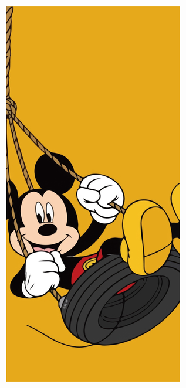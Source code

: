 ![My Image](https://github.com/ramparshad/calling_app/raw/ffd72f52ca33cea5420c253d58314b6169a0e386/IMG_3876.JPG)
